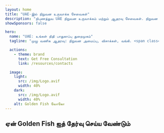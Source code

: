 ```yaml
---
layout: home
title: "UAE-இல் நிறுவன உருவாக்க சேவைகள்"
description: "நிபுணத்துவ UAE நிறுவன உருவாக்கம் மற்றும் ஆதரவு சேவைகள். நிறுவன அமைப்பு, வங்கி, வரி, சட்ட மற்றும் விசா தீர்வுகள். அங்கீகாரத்திற்குப் பிறகு மட்டுமே கட்டணம்."
showSponsors: false

hero:
  name: "UAE: உங்கள் நிதி பாதுகாப்பு துறைமுகம்"
  tagline: "முழு வணிக ஆதரவு: நிறுவன அமைப்பு, விசாக்கள், வங்கி. <span class='hl'>வெற்றி இல்லை — கட்டணம் இல்லை</span>."

  actions:
    - theme: brand
      text: Get Free Consultation
      link: /resources/contacts

  image:
    light:
      src: /img/Logo.avif
      width: 40%
    dark:
      src: /img/Logo.avif
      width: 40%
    alt: Golden Fish லோகோ
---
```


<FeatureCards :features="[
  {
    title: 'Company Setup Guide',
    details: 'Free Zone, Offshore, Mainland, Branch-இல் நிறுவனங்களை அமைப்பதற்கான முழுமையான வழிகாட்டி.',
    items: [
      'Free Zones மற்றும் Mainland-இல் 100% வெளிநாட்டு உரிமை கிடைக்கும்',
      'குறைந்த வரி விகிதங்கள் - 9% நிறுவன வரி மட்டுமே',
      'நாணய கட்டுப்பாடுகள் இல்லை - எளிதான மூலதன திரும்பப்பெறுதல்'
    ],
    linkText: 'Learn more',
    link: '/uae-business/offer/company-registration/',
    icon: {
      light: '/img/iStock-2051326997.avif',
      dark: '/img/iStock-1448478309.jpg',
      alt: 'நிறுவன அமைப்பு வழிகாட்டி'
    }
  },
  {
    title: 'Bank Account Opening',
    details: 'UAE-இன் நம்பகமான வங்கிகளுடன் வணிக அல்லது தனிப்பட்ட வங்கி கணக்குகளை எளிதாக திறக்கவும்.',
    items: [
      'அரசு அங்கீகாரங்களுக்கான முழு PRO சேவைகள்',
      'முழுமையான வங்கி தொகுப்பு அமைப்பு',
      '**96% வெற்றி விகிதம்**',
    ],
    linkText: 'Learn more',
    link: '/uae-business/offer/banking/',
    icon: {
      light: '/img/iStock-2153786564.avif',
      dark: '/img/iStock-2166793628.avif',
      alt: 'வங்கி சேவைகள்'
    }
  },
  {
    title: 'Golden Visa & Residency',
    details: 'தடையற்ற விண்ணப்ப செயல்முறையுடன் நீண்டகால குடியிருப்புக்கான UAE **Golden Visa** பெறுங்கள்.',
    items: [
      '**ஒவ்வொரு 6 மாதங்களுக்கும் UAE-க்குள் நுழைய தேவையில்லை**',
      'தகுதி நிபந்தனைகளை பராமரிக்கும்போது புதுப்பிப்பு விருப்பத்துடன் 10 ஆண்டுகள் செல்லுபடியாகும்',
      '92% வெற்றி விகிதம்',
    ],
    linkText: 'Learn more',
    link: '/uae-business/offer/golden-visa/',
    icon: {
      light: '/img/iStock-1312241253.avif',
      dark: '/img/ILONMASKID.webp',
      alt: 'விசா சேவைகள்'
    }
  },
]" />

<FeatureCards :features="[
  {
    title: 'Compliance Services',
    details: 'ESR அறிக்கைகள் மற்றும் UBO தாக்கல்கள் உட்பட சிக்கலான UAE ஒழுங்குமுறை தேவைகளில் எங்கள் நிபுணர்கள் உங்களுக்கு வழிகாட்டுகிறார்கள்.',
    items: [],
    linkText: 'Learn more',
    link: '/uae-business/company-registration/Protect-Your-Business',
    icon: {
      light: '/img/iStock-1299393716.avif',
      dark: '/img/iStock-2149731304.avif',
      alt: 'இணக்க சேவைகள்'
    }
  },
  {
    title: 'Corporate Tax & VAT',
    details: 'Federal Tax Authority (FTA) உடன் நிறுவன வரி மற்றும் VAT கடமைகளுக்கு இணங்க நிபுணர் ஆலோசனை உறுதி செய்கிறது.',
    items: [],
    linkText: 'Learn more',
    link: '/uae-business/company-registration/accounting-legal',
    icon: {
      light: '/img/iStock-1018285934.avif',
      dark: '/img/iStock-584576538.avif',
      alt: 'வரி சேவைகள்'
    }
  },
  {
    title: 'Legal Services',
    details: 'M&As, நிறுவன மறுசீரமைப்பு, நிதியளிப்பு மற்றும் தகராறு தீர்வு தொடர்பான UAE சட்டங்களில் சட்ட குழு ஆலோசனை வழங்குகிறது.',
    items: [],
    linkText: 'Learn more',
    link: '/uae-business/company-registration/Protect-Your-Business',
    icon: {
      light: '/img/iStock-650045508.avif',
      dark: '/img/iStock-1498627598.avif',
      alt: 'சட்ட சேவைகள்'
    }
  },
  {
    title: 'Accounting & Payroll',
    details: 'எங்கள் கணக்காளர்கள் நிதியை நிர்வகித்து, கணக்கு வைத்தல், சரிசெய்தல், ஊதியப்பட்டியல் மற்றும் தணிக்கை ஆதரவை வழங்கி, நியமன செலவுகளை சேமிக்கிறார்கள்.',
    items: [],
    linkText: 'Learn more',
    link: '/resources/contacts',
    icon: {
      light: '/img/iStock-1022793868.avif',
      dark: '/img/iStock-1320130292.jpg',
      alt: 'கணக்கியல் சேவைகள்'
    }
  },
]" />

## ஏன் Golden Fish ஐத் தேர்வு செய்ய வேண்டும்

<BenefitsList :features="[
  {
    icon: '🏢',
    title: 'உள்ளூர் UAE நிபுணத்துவம்',
    text: 'துபாயில் உள்ள அர்ப்பணிப்பு மிக்க நிபுணர்கள் செயல்முறையின் ஒவ்வொரு படியிலும் நிபுணத்துவ வழிகாட்டுதலை வழங்குகிறார்கள்.'
  },
  {
    icon: '📊',
    title: 'நிரூபிக்கப்பட்ட வெற்றி விகிதம்',
    text: 'எங்களின் பிரீமியம் செயலாக்கத்தின் மூலம் நூற்றுக்கணக்கான விசாக்கள், வங்கிக் கணக்குகள் மற்றும் நிறுவன பதிவுகளுடன் 90% க்கும் மேல் ஒப்புதல் விகிதம்.'
  },
  {
    icon: '💸',
    title: '**வெற்றி அடிப்படையிலான கட்டணங்கள்**',
    text: '[ஒப்புதலுக்குப் பிறகு மட்டுமே செலுத்துங்கள்](/uae-business/benefits/success-based-fees). மறைக்கப்பட்ட செலவுகள் இல்லாமல் முழுமையான வெளிப்படைத்தன்மை.'
  },
]" />

<!-- ## இப்போதே தொடங்குங்கள் - இலவச ஆரம்ப ஆலோசனை

<div id="contact-form"></div>

<video  autoplay muted playsinline style="padding: 80px" >
  <source src="/img/iStock-2185906461.mp4" type="video/mp4">
</video>

<ContactFormModal formName="Home page" buttonText="இலவச ஆலோசனையைப் பெறுங்கள்"
:services="['📝 நிறுவன பதிவு', '🏧 வங்கி கணக்குகளைத் திறத்தல்', '🪪 EID & Golden Visa', 'பிற சேவைகள்']"/> -->

<!-- <br>

# வெற்றிக் கதைகள்

<br>

<ImageGrid :images="[
  { src: '/img/iStock-1945498989.avif', href: './immigration.md', alt: 'UAE குடியேற்றம்' },
  { src: '/img/iStock-1965736217.avif', href: './immigration.md', alt: 'UAE குடியேற்றம்' },
]"/> -->